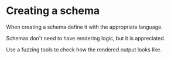 # Creating a schema

When creating a schema define it with the appropriate language.

Schemas don't need to have rendering logic, but it is appreciated.

Use a fuzzing tools to check how the rendered output looks like.